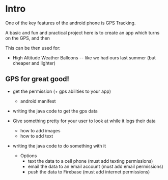 Intro
====

One of the key features of the android phone is GPS Tracking.

A basic and fun and practical project here is to create an app which turns on the GPS, and then 

This can be then used for:

* High Altitude Weather Balloons -- like we had ours last summer (but cheaper and lighter)

## GPS for great good!

* get the permission (+ gps abilities to your app)
  * android manifest
* writing the java code to get the gps data

* Give something pretty for your user to look at while it logs their data
  * how to add images
  * how to add text 

* writing the java code to do something with it
  * Options
    * text the data to a cell phone (must add texting permissions)
    * email the data to an email account (must add email permissions)
    * push the data to Firebase (must add internet permissions)
